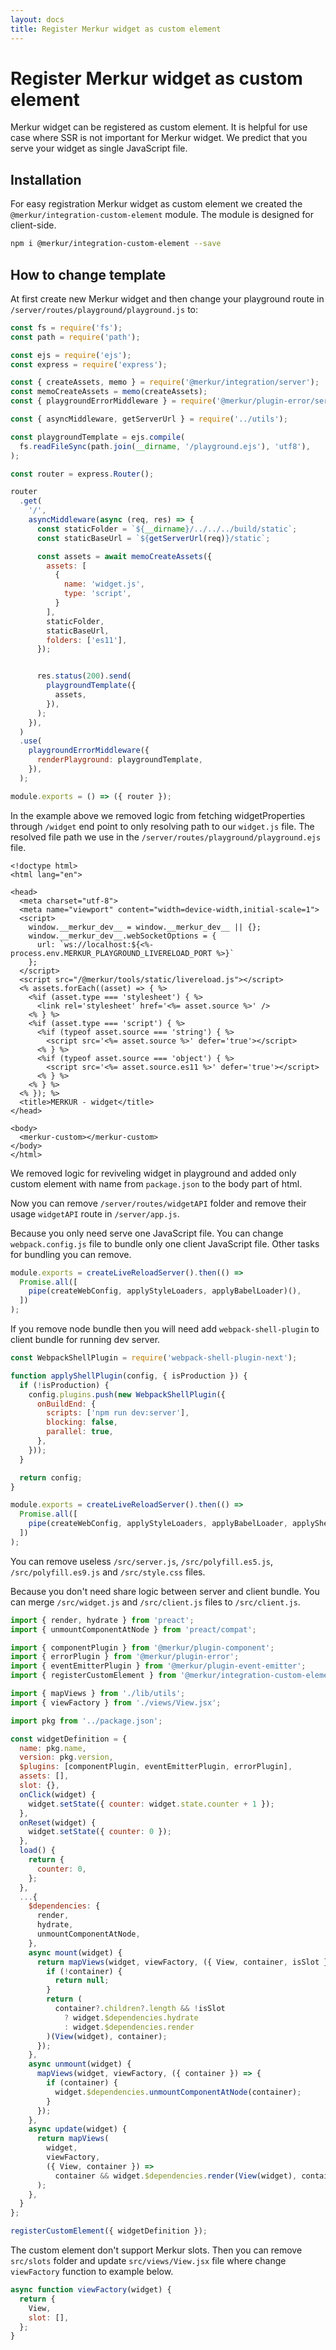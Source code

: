 ```yaml
---
layout: docs
title: Register Merkur widget as custom element
---
```


# Register Merkur widget as custom element

Merkur widget can be registered as custom element. It is helpful for use case where SSR is not important for Merkur widget. We predict that you serve your widget as single JavaScript file.

## Installation

For easy registration Merkur widget as custom element we created the `@merkur/integration-custom-element` module. The module is designed for client-side.

```bash
npm i @merkur/integration-custom-element --save
```

## How to change template

At first create new Merkur widget and then change your playground route in `/server/routes/playground/playground.js` to:

```javascript
const fs = require('fs');
const path = require('path');

const ejs = require('ejs');
const express = require('express');

const { createAssets, memo } = require('@merkur/integration/server');
const memoCreateAssets = memo(createAssets);
const { playgroundErrorMiddleware } = require('@merkur/plugin-error/server');

const { asyncMiddleware, getServerUrl } = require('../utils');

const playgroundTemplate = ejs.compile(
  fs.readFileSync(path.join(__dirname, '/playground.ejs'), 'utf8'),
);

const router = express.Router();

router
  .get(
    '/',
    asyncMiddleware(async (req, res) => {
      const staticFolder = `${__dirname}/../../../build/static`;
      const staticBaseUrl = `${getServerUrl(req)}/static`;

      const assets = await memoCreateAssets({
        assets: [
          {
            name: 'widget.js',
            type: 'script',
          }
        ],
        staticFolder,
        staticBaseUrl,
        folders: ['es11'],
      });


      res.status(200).send(
        playgroundTemplate({
          assets,
        }),
      );
    }),
  )
  .use(
    playgroundErrorMiddleware({
      renderPlayground: playgroundTemplate,
    }),
  );

module.exports = () => ({ router });
```

In the example above we removed logic from fetching widgetProperties through `/widget` end point to only resolving path to our `widget.js` file. The resolved file path we use in the `/server/routes/playground/playground.ejs` file.

```ejs
<!doctype html>
<html lang="en">

<head>
  <meta charset="utf-8">
  <meta name="viewport" content="width=device-width,initial-scale=1">
  <script>
    window.__merkur_dev__ = window.__merkur_dev__ || {};
    window.__merkur_dev__.webSocketOptions = {
      url: `ws://localhost:${<%- process.env.MERKUR_PLAYGROUND_LIVERELOAD_PORT %>}`
    };
  </script>
  <script src="/@merkur/tools/static/livereload.js"></script>
  <% assets.forEach((asset) => { %>
    <%if (asset.type === 'stylesheet') { %>
      <link rel='stylesheet' href='<%= asset.source %>' />
    <% } %>
    <%if (asset.type === 'script') { %>
      <%if (typeof asset.source === 'string') { %>
        <script src='<%= asset.source %>' defer='true'></script>
      <% } %>
      <%if (typeof asset.source === 'object') { %>
        <script src='<%= asset.source.es11 %>' defer='true'></script>
      <% } %>
    <% } %>
  <% }); %>
  <title>MERKUR - widget</title>
</head>

<body>
  <merkur-custom></merkur-custom>
</body>
</html>
```

We removed logic for reviveling widget in playground and added only custom element with name from `package.json` to the body part of html.

Now you can remove `/server/routes/widgetAPI` folder and remove their usage `widgetAPI` route in `/server/app.js`.

Because you only need serve one JavaScript file. You can change `webpack.config.js` file to bundle only one client JavaScript file. Other tasks for bundling you can remove.

```javascript
module.exports = createLiveReloadServer().then(() =>
  Promise.all([
    pipe(createWebConfig, applyStyleLoaders, applyBabelLoader)(),
  ])
);
```
If you remove node bundle then you will need add `webpack-shell-plugin` to client bundle for running dev server.

```javascript
const WebpackShellPlugin = require('webpack-shell-plugin-next');

function applyShellPlugin(config, { isProduction }) {
  if (!isProduction) {
    config.plugins.push(new WebpackShellPlugin({
      onBuildEnd: {
        scripts: ['npm run dev:server'],
        blocking: false,
        parallel: true,
      },
    }));
  }

  return config;
}

module.exports = createLiveReloadServer().then(() =>
  Promise.all([
    pipe(createWebConfig, applyStyleLoaders, applyBabelLoader, applyShellPlugin)(),
  ])
);
```

You can remove useless `/src/server.js`, `/src/polyfill.es5.js`, `/src/polyfill.es9.js` and `/src/style.css` files.

Because you don't need share logic between server and client bundle. You can merge `/src/widget.js` and `/src/client.js` files to `/src/client.js`. 

```javascript
import { render, hydrate } from 'preact';
import { unmountComponentAtNode } from 'preact/compat';

import { componentPlugin } from '@merkur/plugin-component';
import { errorPlugin } from '@merkur/plugin-error';
import { eventEmitterPlugin } from '@merkur/plugin-event-emitter';
import { registerCustomElement } from '@merkur/integration-custom-element';

import { mapViews } from './lib/utils';
import { viewFactory } from './views/View.jsx';

import pkg from '../package.json';

const widgetDefinition = {
  name: pkg.name,
  version: pkg.version,
  $plugins: [componentPlugin, eventEmitterPlugin, errorPlugin],
  assets: [],
  slot: {},
  onClick(widget) {
    widget.setState({ counter: widget.state.counter + 1 });
  },
  onReset(widget) {
    widget.setState({ counter: 0 });
  },
  load() {
    return {
      counter: 0,
    };
  },
  ...{
    $dependencies: {
      render,
      hydrate,
      unmountComponentAtNode,
    },
    async mount(widget) {
      return mapViews(widget, viewFactory, ({ View, container, isSlot }) => {
        if (!container) {
          return null;
        }
        return (
          container?.children?.length && !isSlot
            ? widget.$dependencies.hydrate
            : widget.$dependencies.render
        )(View(widget), container);
      });
    },
    async unmount(widget) {
      mapViews(widget, viewFactory, ({ container }) => {
        if (container) {
          widget.$dependencies.unmountComponentAtNode(container);
        }
      });
    },
    async update(widget) {
      return mapViews(
        widget,
        viewFactory,
        ({ View, container }) =>
          container && widget.$dependencies.render(View(widget), container),
      );
    },
  }
};

registerCustomElement({ widgetDefinition });

```

The custom element don't support Merkur slots. Then you can remove `src/slots` folder and update `src/views/View.jsx` file where change `viewFactory` function to example below.

```javascript
async function viewFactory(widget) {
  return {
    View,
    slot: [],
  };
}
```